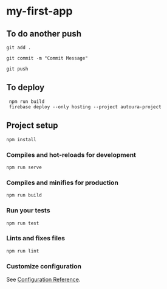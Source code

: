 # my-first-app

## To do another push
```
git add .
```

```
git commit -m "Commit Message"
```

```
git push
```


## To deploy 

```
 npm run build 
 firebase deploy --only hosting --project autoura-project
```

## Project setup
```
npm install
```

### Compiles and hot-reloads for development
```
npm run serve
```

### Compiles and minifies for production
```
npm run build
```

### Run your tests
```
npm run test
```

### Lints and fixes files
```
npm run lint
```

### Customize configuration
See [Configuration Reference](https://cli.vuejs.org/config/).

